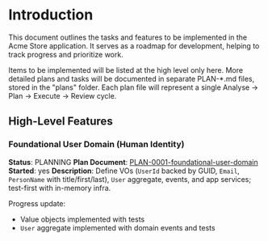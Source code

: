 # Introduction

This document outlines the tasks and features to be implemented in the Acme Store application.
It serves as a roadmap for development, helping to track progress and prioritize work.

Items to be implemented will be listed at the high level only here. More detailed plans and tasks will be documented in separate PLAN-*.md files, stored in the "plans" folder. Each plan file will represent a single Analyse -> Plan -> Execute -> Review cycle.

## High-Level Features

### Foundational User Domain (Human Identity)
**Status**: PLANNING
**Plan Document**: [PLAN-0001-foundational-user-domain](plans/PLAN-0001-foundational-user-domain.md)  
**Started**: yes
**Description**: Define VOs (`UserId` backed by GUID, `Email`, `PersonName` with title/first/last), `User` aggregate, events, and app services; test-first with in-memory infra.

Progress update:
- Value objects implemented with tests
- `User` aggregate implemented with domain events and tests
